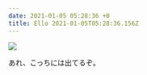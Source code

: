 ```yaml
---
date: 2021-01-05 05:28:36 +0
title: Ello 2021-01-05T05:28:36.156Z
---
```

![](https://assets1.ello.co/uploads/asset/attachment/12465448/ello-optimized-af7fc789.jpg)

あれ、こっちには出てるぞ。


